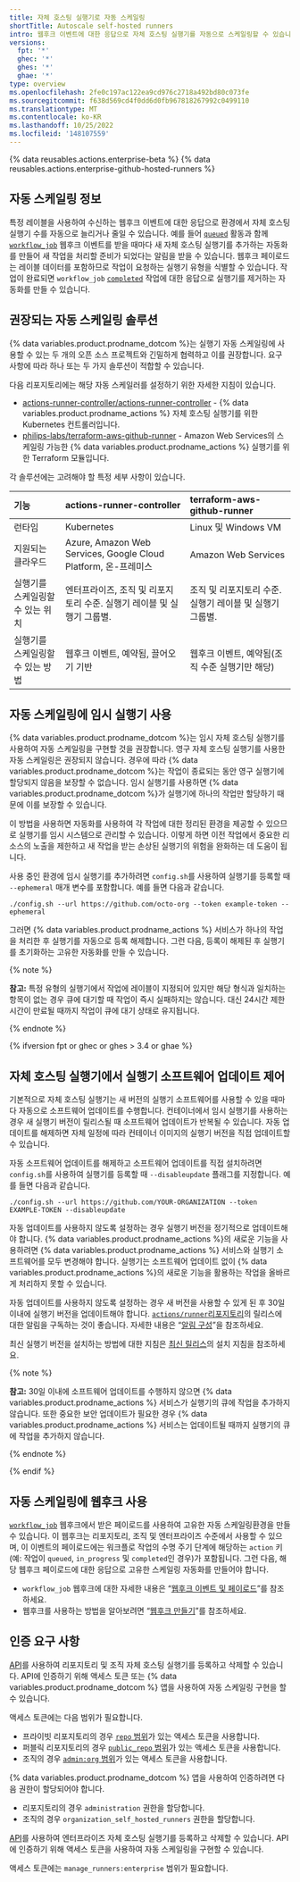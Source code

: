 ```yaml
---
title: 자체 호스팅 실행기로 자동 스케일링
shortTitle: Autoscale self-hosted runners
intro: 웹후크 이벤트에 대한 응답으로 자체 호스팅 실행기를 자동으로 스케일링할 수 있습니다.
versions:
  fpt: '*'
  ghec: '*'
  ghes: '*'
  ghae: '*'
type: overview
ms.openlocfilehash: 2fe0c197ac122ea9cd976c2718a492bd80c073fe
ms.sourcegitcommit: f638d569cd4f0dd6d0fb967818267992c0499110
ms.translationtype: MT
ms.contentlocale: ko-KR
ms.lasthandoff: 10/25/2022
ms.locfileid: '148107559'
---
```

{% data reusables.actions.enterprise-beta %} {% data reusables.actions.enterprise-github-hosted-runners %}

## 자동 스케일링 정보

특정 레이블을 사용하여 수신하는 웹후크 이벤트에 대한 응답으로 환경에서 자체 호스팅 실행기 수를 자동으로 늘리거나 줄일 수 있습니다. 예를 들어 [`queued`](/developers/webhooks-and-events/webhooks/webhook-events-and-payloads#workflow_job) 활동과 함께 [`workflow_job`](/developers/webhooks-and-events/webhooks/webhook-events-and-payloads#workflow_job) 웹후크 이벤트를 받을 때마다 새 자체 호스팅 실행기를 추가하는 자동화를 만들어 새 작업을 처리할 준비가 되었다는 알림을 받을 수 있습니다. 웹후크 페이로드는 레이블 데이터를 포함하므로 작업이 요청하는 실행기 유형을 식별할 수 있습니다. 작업이 완료되면 `workflow_job` [`completed`](/developers/webhooks-and-events/webhooks/webhook-events-and-payloads#workflow_job) 작업에 대한 응답으로 실행기를 제거하는 자동화를 만들 수 있습니다. 

## 권장되는 자동 스케일링 솔루션

{% data variables.product.prodname_dotcom %}는 실행기 자동 스케일링에 사용할 수 있는 두 개의 오픈 소스 프로젝트와 긴밀하게 협력하고 이를 권장합니다. 요구 사항에 따라 하나 또는 두 가지 솔루션이 적합할 수 있습니다. 

다음 리포지토리에는 해당 자동 스케일러를 설정하기 위한 자세한 지침이 있습니다. 

- [actions-runner-controller/actions-runner-controller](https://github.com/actions-runner-controller/actions-runner-controller) - {% data variables.product.prodname_actions %} 자체 호스팅 실행기를 위한 Kubernetes 컨트롤러입니다.
- [philips-labs/terraform-aws-github-runner](https://github.com/philips-labs/terraform-aws-github-runner) - Amazon Web Services의 스케일링 가능한 {% data variables.product.prodname_actions %} 실행기를 위한 Terraform 모듈입니다.

각 솔루션에는 고려해야 할 특정 세부 사항이 있습니다.

| **기능** | **actions-runner-controller** | **terraform-aws-github-runner** |
| :--- | :--- | :--- |
| 런타임 | Kubernetes | Linux 및 Windows VM |
| 지원되는 클라우드 | Azure, Amazon Web Services, Google Cloud Platform, 온-프레미스 | Amazon Web Services |
| 실행기를 스케일링할 수 있는 위치 | 엔터프라이즈, 조직 및 리포지토리 수준. 실행기 레이블 및 실행기 그룹별. | 조직 및 리포지토리 수준. 실행기 레이블 및 실행기 그룹별. |
| 실행기를 스케일링할 수 있는 방법 | 웹후크 이벤트, 예약됨, 끌어오기 기반 | 웹후크 이벤트, 예약됨(조직 수준 실행기만 해당) |

## 자동 스케일링에 임시 실행기 사용

{% data variables.product.prodname_dotcom %}는 임시 자체 호스팅 실행기를 사용하여 자동 스케일링을 구현할 것을 권장합니다. 영구 자체 호스팅 실행기를 사용한 자동 스케일링은 권장되지 않습니다. 경우에 따라 {% data variables.product.prodname_dotcom %}는 작업이 종료되는 동안 영구 실행기에 할당되지 않음을 보장할 수 없습니다. 임시 실행기를 사용하면 {% data variables.product.prodname_dotcom %}가 실행기에 하나의 작업만 할당하기 때문에 이를 보장할 수 있습니다.

이 방법을 사용하면 자동화를 사용하여 각 작업에 대한 정리된 환경을 제공할 수 있으므로 실행기를 임시 시스템으로 관리할 수 있습니다. 이렇게 하면 이전 작업에서 중요한 리소스의 노출을 제한하고 새 작업을 받는 손상된 실행기의 위험을 완화하는 데 도움이 됩니다.  

사용 중인 환경에 임시 실행기를 추가하려면 `config.sh`를 사용하여 실행기를 등록할 때 `--ephemeral` 매개 변수를 포함합니다. 예를 들면 다음과 같습니다.

```shell
./config.sh --url https://github.com/octo-org --token example-token --ephemeral
```

그러면 {% data variables.product.prodname_actions %} 서비스가 하나의 작업을 처리한 후 실행기를 자동으로 등록 해제합니다. 그런 다음, 등록이 해제된 후 실행기를 초기화하는 고유한 자동화를 만들 수 있습니다.

{% note %}

**참고:**  특정 유형의 실행기에서 작업에 레이블이 지정되어 있지만 해당 형식과 일치하는 항목이 없는 경우 큐에 대기할 때 작업이 즉시 실패하지는 않습니다. 대신 24시간 제한 시간이 만료될 때까지 작업이 큐에 대기 상태로 유지됩니다.

{% endnote %}

{% ifversion fpt or ghec or ghes > 3.4 or ghae %}

## 자체 호스팅 실행기에서 실행기 소프트웨어 업데이트 제어

기본적으로 자체 호스팅 실행기는 새 버전의 실행기 소프트웨어를 사용할 수 있을 때마다 자동으로 소프트웨어 업데이트를 수행합니다.  컨테이너에서 임시 실행기를 사용하는 경우 새 실행기 버전이 릴리스될 때 소프트웨어 업데이트가 반복될 수 있습니다.  자동 업데이트를 해제하면 자체 일정에 따라 컨테이너 이미지의 실행기 버전을 직접 업데이트할 수 있습니다.

자동 소프트웨어 업데이트를 해제하고 소프트웨어 업데이트를 직접 설치하려면 `config.sh`를 사용하여 실행기를 등록할 때 `--disableupdate` 플래그를 지정합니다. 예를 들면 다음과 같습니다.

```shell
./config.sh --url https://github.com/YOUR-ORGANIZATION --token EXAMPLE-TOKEN --disableupdate
```

자동 업데이트를 사용하지 않도록 설정하는 경우 실행기 버전을 정기적으로 업데이트해야 합니다.  {% data variables.product.prodname_actions %}의 새로운 기능을 사용하려면 {% data variables.product.prodname_actions %} 서비스와 실행기 소프트웨어를 모두 변경해야 합니다.  실행기는 소프트웨어 업데이트 없이 {% data variables.product.prodname_actions %}의 새로운 기능을 활용하는 작업을 올바르게 처리하지 못할 수 있습니다.

자동 업데이트를 사용하지 않도록 설정하는 경우 새 버전을 사용할 수 있게 된 후 30일 이내에 실행기 버전을 업데이트해야 합니다.  [`actions/runner`리포지토리](https://github.com/actions/runner/releases)의 릴리스에 대한 알림을 구독하는 것이 좋습니다. 자세한 내용은 “[알림 구성](/account-and-profile/managing-subscriptions-and-notifications-on-github/setting-up-notifications/configuring-notifications#about-custom-notifications)”을 참조하세요.

최신 실행기 버전을 설치하는 방법에 대한 지침은 [최신 릴리스](https://github.com/actions/runner/releases)의 설치 지침을 참조하세요.

{% note %}

**참고:** 30일 이내에 소프트웨어 업데이트를 수행하지 않으면 {% data variables.product.prodname_actions %} 서비스가 실행기의 큐에 작업을 추가하지 않습니다.  또한 중요한 보안 업데이트가 필요한 경우 {% data variables.product.prodname_actions %} 서비스는 업데이트될 때까지 실행기의 큐에 작업을 추가하지 않습니다.

{% endnote %}

{% endif %}

## 자동 스케일링에 웹후크 사용

[`workflow_job`](/developers/webhooks-and-events/webhooks/webhook-events-and-payloads#workflow_job) 웹후크에서 받은 페이로드를 사용하여 고유한 자동 스케일링환경을 만들 수 있습니다. 이 웹후크는 리포지토리, 조직 및 엔터프라이즈 수준에서 사용할 수 있으며, 이 이벤트의 페이로드에는 워크플로 작업의 수명 주기 단계에 해당하는 `action` 키(예: 작업이 `queued`, `in_progress` 및 `completed`인 경우)가 포함됩니다. 그런 다음, 해당 웹후크 페이로드에 대한 응답으로 고유한 스케일링 자동화를 만들어야 합니다.

- `workflow_job` 웹후크에 대한 자세한 내용은 “[웹후크 이벤트 및 페이로드](/developers/webhooks-and-events/webhooks/webhook-events-and-payloads#workflow_job)”를 참조하세요.
- 웹후크를 사용하는 방법을 알아보려면 “[웹후크 만들기](/developers/webhooks-and-events/webhooks/creating-webhooks)”를 참조하세요.

## 인증 요구 사항

[API](/rest/reference/actions#self-hosted-runners)를 사용하여 리포지토리 및 조직 자체 호스팅 실행기를 등록하고 삭제할 수 있습니다. API에 인증하기 위해 액세스 토큰 또는 {% data variables.product.prodname_dotcom %} 앱을 사용하여 자동 스케일링 구현을 할 수 있습니다. 

액세스 토큰에는 다음 범위가 필요합니다.

- 프라이빗 리포지토리의 경우 [`repo` 범위](/apps/building-oauth-apps/understanding-scopes-for-oauth-apps/#available-scopes)가 있는 액세스 토큰을 사용합니다.
- 퍼블릭 리포지토리의 경우 [`public_repo` 범위](/apps/building-oauth-apps/understanding-scopes-for-oauth-apps/#available-scopes)가 있는 액세스 토큰을 사용합니다.
- 조직의 경우 [`admin:org` 범위](/apps/building-oauth-apps/understanding-scopes-for-oauth-apps/#available-scopes)가 있는 액세스 토큰을 사용합니다.

{% data variables.product.prodname_dotcom %} 앱을 사용하여 인증하려면 다음 권한이 할당되어야 합니다.
- 리포지토리의 경우 `administration` 권한을 할당합니다.
- 조직의 경우 `organization_self_hosted_runners` 권한을 할당합니다.

[API](/rest/reference/actions#self-hosted-runners)를 사용하여 엔터프라이즈 자체 호스팅 실행기를 등록하고 삭제할 수 있습니다. API에 인증하기 위해 액세스 토큰을 사용하여 자동 스케일링을 구현할 수 있습니다.

액세스 토큰에는 `manage_runners:enterprise` 범위가 필요합니다.
